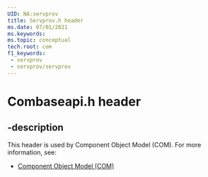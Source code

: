 ```yaml
---
UID: NA:servprov
title: Servprov.h header
ms.date: 07/01/2021
ms.keywords: 
ms.topic: conceptual
tech.root: com
f1_keywords:
 - servprov
 - servprov/servprov
---
```


# Combaseapi.h header


## -description

This header is used by Component Object Model (COM). For more information, see:

- [Component Object Model (COM)](../_com/index.md)

